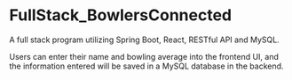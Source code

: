 # FullStack_BowlersConnected
A full stack program utilizing Spring Boot, React, RESTful API and MySQL.

Users can enter their name and bowling average into the frontend UI, and
the information entered will be saved in a MySQL database in the backend.
